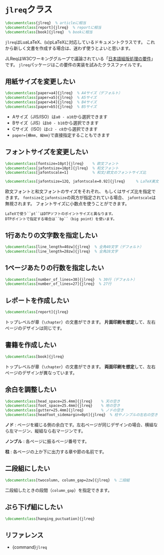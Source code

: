 # ``jlreq``クラス

```latex
\documentclass{jlreq}  % articleに相当
\documentclass[report]{jlreq}  % reportに相当
\documentclass[book]{jlreq}  % bookに相当
```

``jlreq``はLuaLaTeX、(u)pLaTeXに対応しているドキュメントクラスです。
これから新しく文書を作成する場合は、迷わず使うとよいと思います。

JLReqはW3Cワーキンググループで議論されている「[日本語組版処理の要件](https://www.w3.org/TR/jlreq/)」です。
``jlreq``パッケージはこの要件の実装を試みたクラスファイルです。

## 用紙サイズを変更したい

```latex
\documentclass[paper=a4]{jlreq}  % A4サイズ（デフォルト）
\documentclass[paper=a5]{jlreq}  % A5サイズ
\documentclass[paper=b4]{jlreq}  % B4サイズ
\documentclass[paper=b5]{jlreq}  % B5サイズ
```

- Aサイズ（JIS/ISO）は``a0 - a10``から選択できます
- Bサイズ（JIS）は``b0 - b10``から選択できます
- Cサイズ（ISO）は``c2 - c8``から選択できます
- ``paper={横mm, 縦mm}``で直接指定することもできます

## フォントサイズを変更したい

```latex
\documentclass[fontsize=10pt]{jlreq}    % 欧文フォント
\documentclass[jafontsize=10pt]{jlreq}  % 和文フォント
\documentclass[jafontscale=1]           % 和文/欧文のフォントサイズ比

\documentclass[jafontsize=12Q, jafontscale=0.92]{jlreq}     % LaTeX美文書作成入門（改訂第8版）
```

欧文フォントと和文フォントのサイズをそれぞれ、
もしくはサイズ比を指定できます。
``fontsize``と``jafontsize``の両方が指定されている場合、
``jafontscale``は無視されます。
フォントサイズに小数点を使うことができます。

```{note}
LaTeXで使う``pt``はDTPソフトのポイントサイズと異なります。
DTPポイントで指定する場合は``bp``（big point）を使います。
```

## 1行あたりの文字数を指定したい

```latex
\documentclass[line_length=40zw]{jlreq}  % 全角40文字（デフォルト）
\documentclass[line_length=28zw]{jlreq}  % 全角28文字
```

## 1ページあたりの行数を指定したい

```latex
\documentclass[number_of_lines=30]{jlreq}  % 30行（デフォルト）
\documentclass[number_of_lines=27]{jlreq}  % 27行
```

## レポートを作成したい

```latex
\documentclass[report]{jlreq}
```

トップレベルが章（``\chapter``）の文書ができます。
**片面印刷を想定**して、左右ページのデザインは同じです。

## 書籍を作成したい

```latex
\documentclass[book]{jlreq}
```

トップレベルが章（``\chapter``）の文書ができます。
**両面印刷を想定**して、左右ページのデザインが異なっています。

## 余白を調整したい

```latex
\documentclass[head_space=25.4mm]{jlreq}    % 天の空き
\documentclass[foot_space=25.4mm]{jlreq}    % 地の空き
\documentclass[gutter=25.4mm]{jlreq}        % ノドの空き
\documentclass[headfoot_sidemargin=0pt]{jlreq}  % 柱やノンブルの左右の空き
```

**ノド**
:   ページを綴じる側の余白です。左右ページが同じデザインの場合、横組なら左マージン、縦組なら右マージンです。

**ノンブル**
:   各ページに振るページ番号です。

**柱**
:   各ページの上か下に出力する章や節の名前です。

## 二段組にしたい

```latex
\documentclass[twocolumn, column_gap=2zw]{jlreq}  % 二段組
```

二段組したときの段間（``column_gap``）を指定できます。

## ぶら下げ組にしたい

```latex
\documentclass[hanging_puctuation]{jlreq}
```

## リファレンス

- {command}`jlreq`
